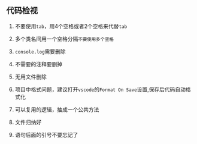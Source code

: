 ## 代码检视

1. 不要使用`tab`，用4个空格或者2个空格来代替`tab`

2. 多个类名间用一个空格分隔`不要使用多个空格`

3. `console.log`需要删除

4. 不需要的注释要删掉

5. 无用文件删除

6. 项目中格式问题，建议打开`vscode`的`Format On Save`设置,保存后代码自动格式化

7. 可以复用的逻辑，抽成一个公共方法

8. 文件归纳好

9. 语句后面的引号不要忘记了


